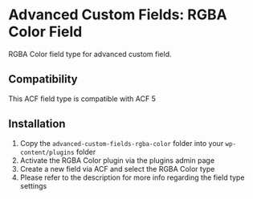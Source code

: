 # Advanced Custom Fields: RGBA Color Field

RGBA Color field type for advanced custom field.

## Compatibility

This ACF field type is compatible with ACF 5

## Installation

1. Copy the `advanced-custom-fields-rgba-color` folder into your `wp-content/plugins` folder
2. Activate the RGBA Color plugin via the plugins admin page
3. Create a new field via ACF and select the RGBA Color type
4. Please refer to the description for more info regarding the field type settings